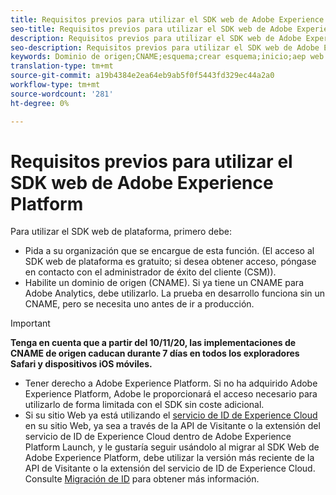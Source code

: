 ```yaml
---
title: Requisitos previos para utilizar el SDK web de Adobe Experience Platform
seo-title: Requisitos previos para utilizar el SDK web de Adobe Experience Platform
description: Requisitos previos para utilizar el SDK web de Adobe Experience Platform
seo-description: Requisitos previos para utilizar el SDK web de Adobe Experience Platform
keywords: Dominio de origen;CNAME;esquema;crear esquema;inicio;aep web sdk extension;extensión;id de configuración;herramienta de configuración;elemento de datos;crear elemento de datos;objeto XDM;enviar evento;enviar Evento;
translation-type: tm+mt
source-git-commit: a19b4384e2ea64eb9ab5f0f5443fd329ec44a2a0
workflow-type: tm+mt
source-wordcount: '281'
ht-degree: 0%

---
```



# Requisitos previos para utilizar el SDK web de Adobe Experience Platform

Para utilizar el SDK web de plataforma, primero debe:

- Pida a su organización que se encargue de esta función. (El acceso al SDK web de plataforma es gratuito; si desea obtener acceso, póngase en contacto con el administrador de éxito del cliente (CSM)).
- Habilite un dominio de origen (CNAME). Si ya tiene un CNAME para Adobe Analytics, debe utilizarlo. La prueba en desarrollo funciona sin un CNAME, pero se necesita uno antes de ir a producción.

>[!IMPORTANT]
>
>**Tenga en cuenta que a partir del 10/11/20, las implementaciones de CNAME de origen caducan durante 7 días en todos los exploradores Safari y dispositivos iOS móviles.**

- Tener derecho a Adobe Experience Platform. Si no ha adquirido Adobe Experience Platform, Adobe le proporcionará el acceso necesario para utilizarlo de forma limitada con el SDK sin coste adicional.
- Si su sitio Web ya está utilizando el [servicio de ID de Experience Cloud](https://experienceleague.adobe.com/docs/experience-platform/edge/identity/overview.html) en su sitio Web, ya sea a través de la API de Visitante o la extensión del servicio de ID de Experience Cloud dentro de Adobe Experience Platform Launch, y le gustaría seguir usándolo al migrar al SDK Web de Adobe Experience Platform, debe utilizar la versión más reciente de la API de Visitante o la extensión del servicio de ID de Experience Cloud. Consulte [Migración de ID](https://experienceleague.adobe.com/docs/experience-platform/edge/identity/overview.html?lang=en#identity) para obtener más información.
